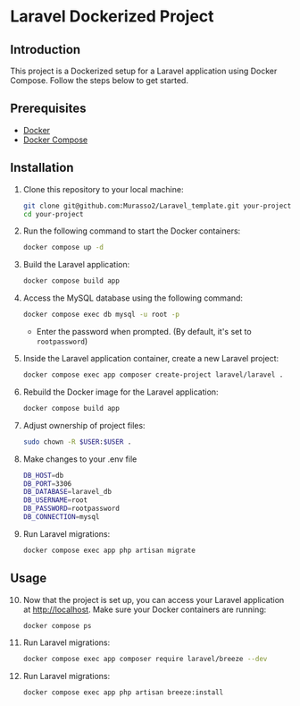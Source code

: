 # Laravel Dockerized Project

## Introduction

This project is a Dockerized setup for a Laravel application using Docker Compose. Follow the steps below to get started.

## Prerequisites

- [Docker](https://www.docker.com/get-started)
- [Docker Compose](https://docs.docker.com/compose/install/)

## Installation

1. Clone this repository to your local machine:

    ```bash
    git clone git@github.com:Murasso2/Laravel_template.git your-project
    cd your-project
    ```

2. Run the following command to start the Docker containers:

    ```bash
    docker compose up -d
    ```

3. Build the Laravel application:

    ```bash
    docker compose build app
    ```

4. Access the MySQL database using the following command:

    ```bash
    docker compose exec db mysql -u root -p
    ```

   - Enter the password when prompted. (By default, it's set to `rootpassword`)

5. Inside the Laravel application container, create a new Laravel project:

    ```bash
    docker compose exec app composer create-project laravel/laravel .
    ```

6. Rebuild the Docker image for the Laravel application:

    ```bash
    docker compose build app
    ```

7. Adjust ownership of project files:

    ```bash
    sudo chown -R $USER:$USER .
    ```

8. Make changes to your .env file
     ```bash
    DB_HOST=db
    DB_PORT=3306
    DB_DATABASE=laravel_db
    DB_USERNAME=root
    DB_PASSWORD=rootpassword
    DB_CONNECTION=mysql
    ``` 

9. Run Laravel migrations:

    ```bash
    docker compose exec app php artisan migrate
    ```


## Usage


10. Now that the project is set up, you can access your Laravel application at [http://localhost](http://localhost). Make sure your Docker containers are running:
    ```bash
    docker compose ps
    ```
11. Run Laravel migrations:

    ```bash
    docker compose exec app composer require laravel/breeze --dev
    ```
12. Run Laravel migrations:

    ```bash
    docker compose exec app php artisan breeze:install
    ```
